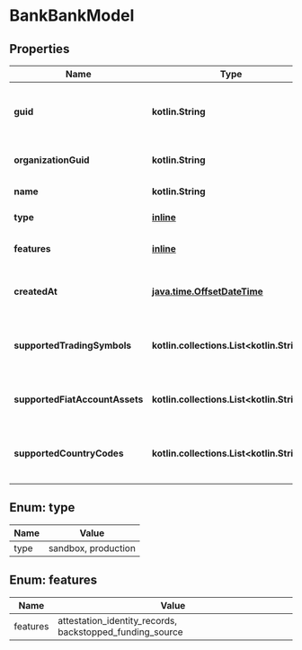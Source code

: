 
# BankBankModel

## Properties
Name | Type | Description | Notes
------------ | ------------- | ------------- | -------------
**guid** | **kotlin.String** | Auto-generated unique identifier for the bank. | 
**organizationGuid** | **kotlin.String** | The organization&#39;s identifier. | 
**name** | **kotlin.String** | The bank&#39;s name. | 
**type** | [**inline**](#Type) | The bank&#39;s type. | 
**features** | [**inline**](#kotlin.collections.List&lt;Features&gt;) | The bank&#39;s enabled features. | 
**createdAt** | [**java.time.OffsetDateTime**](java.time.OffsetDateTime.md) | ISO8601 datetime the bank was created at. | 
**supportedTradingSymbols** | **kotlin.collections.List&lt;kotlin.String&gt;** | The bank&#39;s list of supported trading symbols. |  [optional]
**supportedFiatAccountAssets** | **kotlin.collections.List&lt;kotlin.String&gt;** | The bank&#39;s list of supported fiat symbols. |  [optional]
**supportedCountryCodes** | **kotlin.collections.List&lt;kotlin.String&gt;** | The bank&#39;s list of supported country codes. |  [optional]


<a name="Type"></a>
## Enum: type
Name | Value
---- | -----
type | sandbox, production


<a name="kotlin.collections.List<Features>"></a>
## Enum: features
Name | Value
---- | -----
features | attestation_identity_records, backstopped_funding_source



